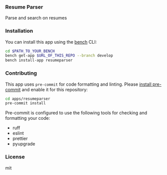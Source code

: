 ### Resume Parser

Parse and search on resumes

### Installation

You can install this app using the [bench](https://github.com/frappe/bench) CLI:

```bash
cd $PATH_TO_YOUR_BENCH
bench get-app $URL_OF_THIS_REPO --branch develop
bench install-app resumeparser
```

### Contributing

This app uses `pre-commit` for code formatting and linting. Please [install pre-commit](https://pre-commit.com/#installation) and enable it for this repository:

```bash
cd apps/resumeparser
pre-commit install
```

Pre-commit is configured to use the following tools for checking and formatting your code:

- ruff
- eslint
- prettier
- pyupgrade

### License

mit
